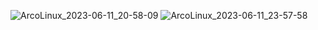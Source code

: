 ![ArcoLinux_2023-06-11_20-58-09](https://github.com/kshyr/ray-tracer-rs/assets/60661103/3930fae9-1d88-475a-b0e2-6a548d299634)
![ArcoLinux_2023-06-11_23-57-58](https://github.com/kshyr/ray-tracer-rs/assets/60661103/b26b1196-b7c4-4ad9-a698-1825b6a82ff6)
